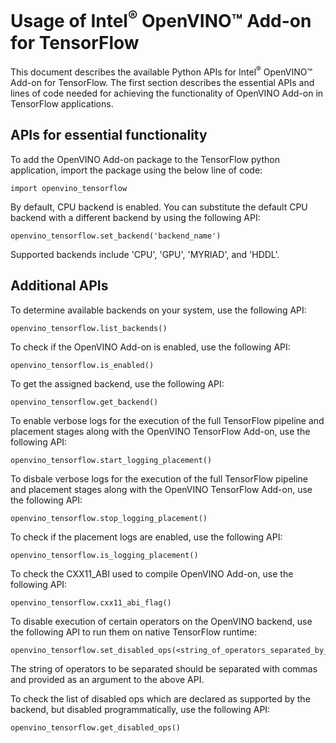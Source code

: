 # Usage of Intel<sup>®</sup> OpenVINO™ Add-on for TensorFlow

This document describes the available Python APIs for Intel<sup>®</sup> OpenVINO™ Add-on for TensorFlow. The first section describes the essential APIs and lines of code needed for achieving the functionality of OpenVINO Add-on in TensorFlow applications.

## APIs for essential functionality 

To add the OpenVINO Add-on package to the TensorFlow python application, import the package using the below line of code:

    import openvino_tensorflow

By default, CPU backend is enabled. You can substitute the default CPU backend with a different backend by using the following API:

    openvino_tensorflow.set_backend('backend_name')
    
Supported backends include 'CPU', 'GPU', 'MYRIAD', and 'HDDL'.
    
## Additional APIs 

To determine available backends on your system, use the following API:

    openvino_tensorflow.list_backends()
    
To check if the OpenVINO Add-on is enabled, use the following API:
 
    openvino_tensorflow.is_enabled()
    
To get the assigned backend, use the following API:

    openvino_tensorflow.get_backend()
    
To enable verbose logs for the execution of the full TensorFlow pipeline and placement stages along with the OpenVINO TensorFlow Add-on, use the following API:

    openvino_tensorflow.start_logging_placement()
    
To disbale verbose logs for the execution of the full TensorFlow pipeline and placement stages along with the OpenVINO TensorFlow Add-on, use the following API:

    openvino_tensorflow.stop_logging_placement()
    
To check if the placement logs are enabled, use the following API:

    openvino_tensorflow.is_logging_placement()
    
To check the CXX11_ABI used to compile OpenVINO Add-on, use the following API:

    openvino_tensorflow.cxx11_abi_flag()
  
To disable execution of certain operators on the OpenVINO backend, use the following API to run them on native TensorFlow runtime:

    openvino_tensorflow.set_disabled_ops(<string_of_operators_separated_by_commas>)
    
 The string of operators to be separated should be separated with commas and provided as an argument to the above API. 
    
 To check the list of disabled ops which are declared as supported by the backend, but disabled programmatically, use the following API:
 
    openvino_tensorflow.get_disabled_ops()
